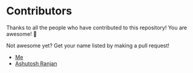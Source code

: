 # Contributors

Thanks to all the people who have contributed to this repository! You are awesome! :raised_hands:

Not awesome yet? Get your name listed by making a pull request!

- [Me](https://github.com/you-create)
- [Ashutosh Ranjan](https://github.com/ashutoshhack)
